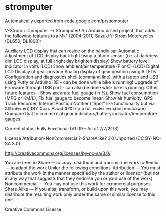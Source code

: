 # stromputer
Automatically exported from code.google.com/p/stromputer

V-Strom + Computer --> Stromputer!
An Arduino based project, that adds the following features to a Mk1 (2004-2011) Suzuki V-Strom Motorcycles (DL650, DL1000):

Auxiliary LCD display that can reside on the handle bar
Automatic adjustment of LCD display back light using a photo sensor (i.e. at darkness dim LCD display, at full bright day brighten display)
Show battery level indicator in volts (LCD)
Show ambient/air temperature (F or C) (LCD)
Digital LCD Display of gear position
Analog display of gear position using 6 LEDs
Configuration and diagnostics shell (command line), with a laptop and USB using Putty or Arduino IDE - can be done while bike is running!
Upgrade of Firmware through USB port - can also be done while bike is running.
Other future features - Show accurate fuel gauge (in %), Show fuel consumption (MPG or KM/L), Fix fuel gauge to become linear, Show air humidity, GPS Track Recorder, Internet Position Notifier ("Spot" like functionality but via 3G internet)
DIY Cost: About $70! (in a full water resistant enclosure)
Compare that to commercial gear indicators/battery indicator/temperature gauges.

Current status: Fully Functional (V1.09 - As of 2/7/2013)

License
Attribution-NonCommercial?-ShareAlike? 3.0 Unported (CC BY-NC-SA 3.0)

http://creativecommons.org/licenses/by-nc-sa/3.0/

You are free:
to Share — to copy, distribute and transmit the work
to Remix — to adapt the work
Under the following conditions:
Attribution — You must attribute the work in the manner specified by the author or licensor (but not in any way that suggests that they endorse you or your use of the work).
Noncommercial — You may not use this work for commercial purposes.
Share Alike — If you alter, transform, or build upon this work, you may distribute the resulting work only under the same or similar license to this one.

Creative Commons License
